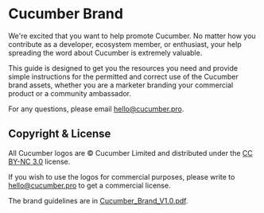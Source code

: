 # Cucumber Brand

We're excited that you want to help promote Cucumber. No matter how you contribute as a developer,
ecosystem member, or enthusiast, your help spreading the word about Cucumber is extremely valuable.

This guide is designed to get you the resources you need and provide simple instructions for the
permitted and correct use of the Cucumber brand assets, whether you are a marketer branding your
commercial product or a community ambassador.

For any questions, please email hello@cucumber.pro.

## Copyright & License

All Cucumber logos are © Cucumber Limited and distributed under the
[CC BY-NC 3.0](https://creativecommons.org/licenses/by-nc/3.0/) license.

If you wish to use the logos for commercial purposes, please write to hello@cucumber.pro
to get a commercial license.

The brand guidelines are in [Cucumber_Brand_V1.0.pdf](https://github.com/cucumber-ltd/brand/blob/master/Cucumber_Brand_V1.0.pdf).
